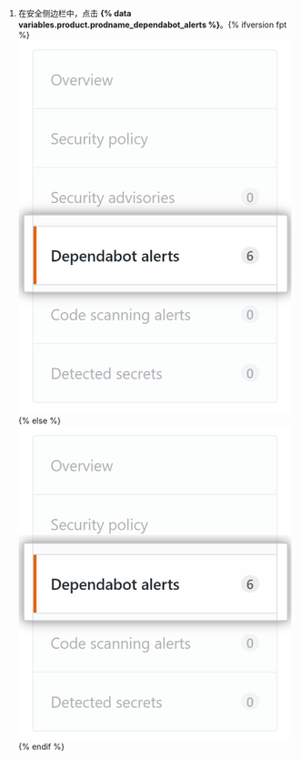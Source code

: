 1. 在安全侧边栏中，点击 **{% data variables.product.prodname_dependabot_alerts %}**。{% ifversion fpt %} ![{% data variables.product.prodname_dependabot_alerts %} tab](/assets/images/help/repository/dependabot-alerts-tab.png){% else %}![{% data variables.product.prodname_dependabot_alerts %} tab](/assets/images/enterprise/repository/dependabot-alerts-tab.png){% endif %}
